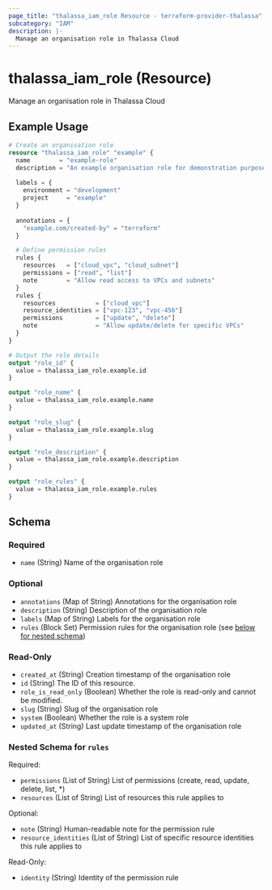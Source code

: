 ```yaml
---
page_title: "thalassa_iam_role Resource - terraform-provider-thalassa"
subcategory: "IAM"
description: |-
  Manage an organisation role in Thalassa Cloud
---
```


# thalassa_iam_role (Resource)

Manage an organisation role in Thalassa Cloud

## Example Usage

```terraform
# Create an organisation role
resource "thalassa_iam_role" "example" {
  name        = "example-role"
  description = "An example organisation role for demonstration purposes"
  
  labels = {
    environment = "development"
    project     = "example"
  }
  
  annotations = {
    "example.com/created-by" = "terraform"
  }

  # Define permission rules
  rules {
    resources   = ["cloud_vpc", "cloud_subnet"]
    permissions = ["read", "list"]
    note        = "Allow read access to VPCs and subnets"
  }
  rules {
    resources           = ["cloud_vpc"]
    resource_identities = ["vpc-123", "vpc-456"]
    permissions         = ["update", "delete"]
    note                = "Allow update/delete for specific VPCs"
  }
}

# Output the role details
output "role_id" {
  value = thalassa_iam_role.example.id
}

output "role_name" {
  value = thalassa_iam_role.example.name
}

output "role_slug" {
  value = thalassa_iam_role.example.slug
}

output "role_description" {
  value = thalassa_iam_role.example.description
}

output "role_rules" {
  value = thalassa_iam_role.example.rules
}
```
<!-- schema generated by tfplugindocs -->
## Schema

### Required

- `name` (String) Name of the organisation role

### Optional

- `annotations` (Map of String) Annotations for the organisation role
- `description` (String) Description of the organisation role
- `labels` (Map of String) Labels for the organisation role
- `rules` (Block Set) Permission rules for the organisation role (see [below for nested schema](#nestedblock--rules))

### Read-Only

- `created_at` (String) Creation timestamp of the organisation role
- `id` (String) The ID of this resource.
- `role_is_read_only` (Boolean) Whether the role is read-only and cannot be modified.
- `slug` (String) Slug of the organisation role
- `system` (Boolean) Whether the role is a system role
- `updated_at` (String) Last update timestamp of the organisation role

<a id="nestedblock--rules"></a>
### Nested Schema for `rules`

Required:

- `permissions` (List of String) List of permissions (create, read, update, delete, list, *)
- `resources` (List of String) List of resources this rule applies to

Optional:

- `note` (String) Human-readable note for the permission rule
- `resource_identities` (List of String) List of specific resource identities this rule applies to

Read-Only:

- `identity` (String) Identity of the permission rule



